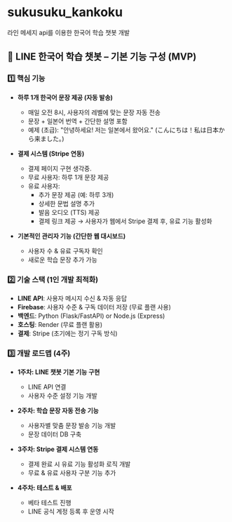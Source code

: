# sukusuku_kankoku
라인 메세지 api를 이용한 한국어 학습 챗봇 개발

## 📌 LINE 한국어 학습 챗봇 – 기본 기능 구성 (MVP)

### 1️⃣ 핵심 기능

- **하루 1개 한국어 문장 제공 (자동 발송)**
  - 매일 오전 8시, 사용자의 레벨에 맞는 문장 자동 전송
  - 문장 + 일본어 번역 + 간단한 설명 포함
  - 예제 (초급): "안녕하세요! 저는 일본에서 왔어요." (こんにちは！私は日本から来ました。)

- **결제 시스템 (Stripe 연동)**
  - 결제 페이지 구현 생각중.
  - 무료 사용자: 하루 1개 문장 제공
  - 유료 사용자:
    - 추가 문장 제공 (예: 하루 3개)
    - 상세한 문법 설명 추가
    - 발음 오디오 (TTS) 제공
    - 결제 링크 제공 → 사용자가 웹에서 Stripe 결제 후, 유료 기능 활성화

- **기본적인 관리자 기능 (간단한 웹 대시보드)**
  - 사용자 수 & 유료 구독자 확인
  - 새로운 학습 문장 추가 가능

### 2️⃣ 기술 스택 (1인 개발 최적화)
- **LINE API**: 사용자 메시지 수신 & 자동 응답
- **Firebase**: 사용자 수준 & 구독 데이터 저장 (무료 플랜 사용)
- **백엔드**: Python (Flask/FastAPI) or Node.js (Express)
- **호스팅**: Render (무료 플랜 활용)
- **결제**: Stripe (초기에는 정기 구독 방식)

### 3️⃣ 개발 로드맵 (4주)
- **1주차: LINE 챗봇 기본 기능 구현**
  - LINE API 연결
  - 사용자 수준 설정 기능 개발

- **2주차: 학습 문장 자동 전송 기능**
  - 사용자별 맞춤 문장 발송 기능 개발
  - 문장 데이터 DB 구축

- **3주차: Stripe 결제 시스템 연동**
  - 결제 완료 시 유료 기능 활성화 로직 개발
  - 무료 & 유료 사용자 구분 기능 추가

- **4주차: 테스트 & 배포**
  - 베타 테스트 진행
  - LINE 공식 계정 등록 후 운영 시작
